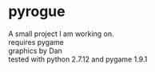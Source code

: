 # pyrogue  
A small project I am working on.  
requires pygame  
graphics by Dan  
tested with python 2.7.12 and pygame 1.9.1
